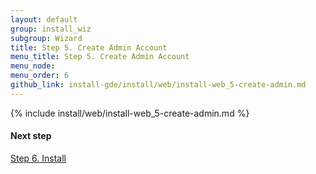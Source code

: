 ```yaml
---
layout: default 
group: install_wiz 
subgroup: Wizard
title: Step 5. Create Admin Account
menu_title: Step 5. Create Admin Account
menu_node: 
menu_order: 6
github_link: install-gde/install/web/install-web_5-create-admin.md
---
```


{% include install/web/install-web_5-create-admin.md %}

#### Next step
<a href="{{ site.gdeurl21 }}install-gde/install/web/install-web_6-install.html">Step 6. Install</a>